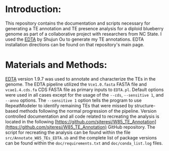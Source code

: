 # Introduction:
This repository contains the documentation and scripts necessary for generating a TE annotation and TE presence analysis for a diploid blueberry genome as part of a collaborative project with researchers from NC State. I used the  [EDTA](https://github.com/oushujun/EDTA) by Shujun Ou to generate my TE annotations. EDTA installation directions can be found on that repository's main page.

# Materials and Methods:
[EDTA](https://github.com/oushujun/EDTA) version 1.9.7 was used to annotate and characterize the TEs in the genome. The EDTA pipeline utilized the `Vce1.0.fasta` FASTA file and `vcae1.4.cds.fa` CDS FASTA file as primary inputs to `EDTA.pl`. Default options were used in all cases except for the usage of the `--cds`, `--sensitive 1`, and `--anno` options. The `--sensitive 1` option tells the program to use RepeatModeler to identify remaining TEs that were missed by structure-based methods following the normal progression of the pipeline. Version controlled documentation and all code related to recreating the analysis is located in the following [https://github.com/sjteresi/W85_TE_Annotation](https://github.com/sjteresi/W85_TE_Annotation) GitHub repository. The script for recreating the analysis can be found within the file `src/Annotate_W85_TEs_EDTA.sb` and the complete list of package versions can be found within the `doc/requirements.txt` and `doc/conda_list.log` files.
